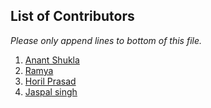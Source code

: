 ## List of Contributors

_Please only append lines to bottom of this file._

1.  [Anant Shukla](https://github.com/iamanantshukla)
2.  [Ramya](https://github.com/ramya-4004)
3. [Horil Prasad](https://github.com/HorilPrasad)
4.  [Jaspal singh](https://github.com/always0p)
